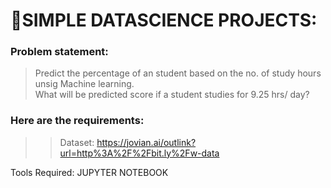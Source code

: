 # 🐼SIMPLE DATASCIENCE PROJECTS:
  ###
  ### Problem statement:
  
  > Predict the percentage of an student based on the no. of study hours unsig Machine learning.                             
  > What will be predicted score if a student studies for 9.25 hrs/ day?

### Here are the requirements:
>> Dataset: https://jovian.ai/outlink?url=http%3A%2F%2Fbit.ly%2Fw-data


Tools Required: JUPYTER NOTEBOOK
